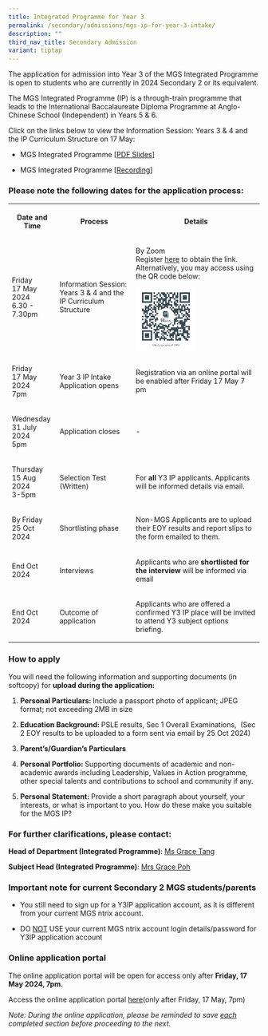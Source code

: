 ```yaml
---
title: Integrated Programme for Year 3
permalink: /secondary/admissions/mgs-ip-for-year-3-intake/
description: ""
third_nav_title: Secondary Admission
variant: tiptap
---
```

<p>The application for admission into Year 3 of the MGS Integrated Programme
is open to students who are currently in 2024 Secondary 2 or its equivalent.</p>
<p></p>
<p>The MGS Integrated Programme (IP) is a through-train programme that leads
to the International Baccalaureate Diploma Programme at Anglo-Chinese School
(Independent) in Years 5 &amp; 6.</p>
<p></p>
<p>Click on the links below to view the Information Session: Years 3 &amp;
4 and the IP Curriculum Structure on 17 May:
<br>
</p>
<ul data-tight="true" class="tight">
<li>
<p>MGS Integrated Programme [<a href="https://drive.google.com/file/d/1JbOjkZgG-cIxgfiJsYV8X4nnXtaGeUi5/view?usp=drive_link" rel="noopener noreferrer nofollow" target="_blank">PDF Slides</a>]</p>
</li>
<li>
<p>MGS Integrated Programme [<a href="https://go.gov.sg/y3ip24" rel="noopener noreferrer nofollow" target="_blank">Recording</a>]</p>
</li>
</ul>
<h3>Please note the following dates for the application process:</h3>
<table style="minWidth: 75px">
<colgroup>
<col>
<col>
<col>
</colgroup>
<tbody>
<tr>
<th rowspan="1" colspan="1">
<p>Date and Time</p>
</th>
<th rowspan="1" colspan="1">
<p>Process</p>
</th>
<th rowspan="1" colspan="1">
<p>Details</p>
</th>
</tr>
<tr>
<td rowspan="1" colspan="1">
<p>Friday
<br>17 May 2024
<br>6.30 - 7.30pm</p>
</td>
<td rowspan="1" colspan="1">
<p>Information Session: Years 3 &amp; 4 and the IP Curriculum Structure</p>
</td>
<td rowspan="1" colspan="1">
<p>By Zoom
<br>Register <a href="https://go.gov.sg/mgsy3ip2024" rel="noopener noreferrer nofollow" target="_blank">here</a> to
obtain the link.
<br>Alternatively, you may access using the QR code below:</p>
<p></p>
<div class="isomer-image-wrapper">
<img style="width: 50%;" height="auto" width="100%" alt="" src="/images/https___go_gov_sg_mgsy3ip2024.png">
</div>
</td>
</tr>
<tr>
<td rowspan="1" colspan="1">
<p>Friday
<br>17 May 2024
<br>7pm</p>
</td>
<td rowspan="1" colspan="1">
<p>Year 3 IP Intake Application opens</p>
</td>
<td rowspan="1" colspan="1">
<p>Registration via an online portal will be enabled after Friday 17 May
7 pm</p>
</td>
</tr>
<tr>
<td rowspan="1" colspan="1">
<p>Wednesday
<br>31 July 2024
<br>5pm</p>
</td>
<td rowspan="1" colspan="1">
<p>Application closes</p>
</td>
<td rowspan="1" colspan="1">
<p>-</p>
</td>
</tr>
<tr>
<td rowspan="1" colspan="1">
<p>Thursday
<br>15 Aug 2024
<br>3-5pm</p>
</td>
<td rowspan="1" colspan="1">
<p>Selection Test (Written)</p>
</td>
<td rowspan="1" colspan="1">
<p>For <strong>all </strong>Y3 IP applicants. Applicants will be informed
details via email.</p>
</td>
</tr>
<tr>
<td rowspan="1" colspan="1">
<p>By Friday
<br>25 Oct 2024</p>
</td>
<td rowspan="1" colspan="1">
<p>Shortlisting phase</p>
</td>
<td rowspan="1" colspan="1">
<p>Non-MGS Applicants are to upload their EOY results and report slips to
the form emailed to them.</p>
</td>
</tr>
<tr>
<td rowspan="1" colspan="1">
<p>End Oct 2024</p>
</td>
<td rowspan="1" colspan="1">
<p>Interviews</p>
</td>
<td rowspan="1" colspan="1">
<p>Applicants who are <strong>shortlisted for the interview</strong> will be
informed via email</p>
</td>
</tr>
<tr>
<td rowspan="1" colspan="1">
<p>End Oct 2024</p>
</td>
<td rowspan="1" colspan="1">
<p>Outcome of application</p>
</td>
<td rowspan="1" colspan="1">
<p>Applicants who are offered a confirmed Y3 IP place will be invited to
attend Y3 subject options briefing.</p>
</td>
</tr>
</tbody>
</table>
<h3>How to apply</h3>
<p>You will need the following information and supporting documents (in softcopy)
for <strong>upload during the application:</strong>
</p>
<ol data-tight="true" class="tight">
<li>
<p><strong>Personal Particulars: </strong>Include a passport photo of applicant;
JPEG format; not exceeding 2MB in size</p>
</li>
<li>
<p><strong>Education Background: </strong>PSLE results, Sec 1 Overall Examinations,&nbsp;
(Sec 2 EOY results to be uploaded to a form sent via email by 25 Oct 2024)</p>
</li>
<li>
<p><strong>Parent’s/Guardian’s Particulars</strong>
</p>
</li>
<li>
<p><strong>Personal Portfolio: </strong>Supporting documents of academic
and non-academic awards including Leadership, Values in Action programme,
other special talents and contributions to school and community if any.</p>
</li>
<li>
<p><strong>Personal Statement: </strong>Provide a short paragraph about yourself,
your interests, or what is important to you. How do these make you suitable
for the MGS IP?</p>
</li>
</ol>
<h3>For further clarifications, please contact:</h3>
<p><strong>Head of Department (Integrated Programme)</strong>: <a href="mailto:tang_lyn_lyn@schools.gov.sg" rel="noopener noreferrer nofollow" target="_blank">Ms Grace Tang</a>
</p>
<p><strong>Subject Head (Integrated Programme)</strong>: <a href="mailto:grace_poh@schools.gov.sg" rel="noopener noreferrer nofollow" target="_blank">Mrs Grace Poh</a>
</p>
<h3>Important note for current Secondary 2 MGS students/parents</h3>
<ul>
<li>
<p>You still need to sign up for a Y3IP application account, as it is different
from your current MGS ntrix account.</p>
</li>
<li>
<p>DO <u>NOT</u> USE your current MGS ntrix account login details/password
for Y3IP application account</p>
</li>
</ul>
<h3>Online application portal</h3>
<p>The online application portal will be open for access only after <strong>Friday, 17 May 2024, 7pm.</strong>
</p>
<p>Access the online application portal <a href="https://mgs.ntrix.sg/schooladmission/" rel="noopener noreferrer nofollow" target="_blank">here</a>(only after Friday,
17 May, 7pm)</p>
<p><em>Note: During the online application, please be reminded to save <u>each</u> completed section before proceeding to the next.</em>
</p>
<p></p>
<p></p>